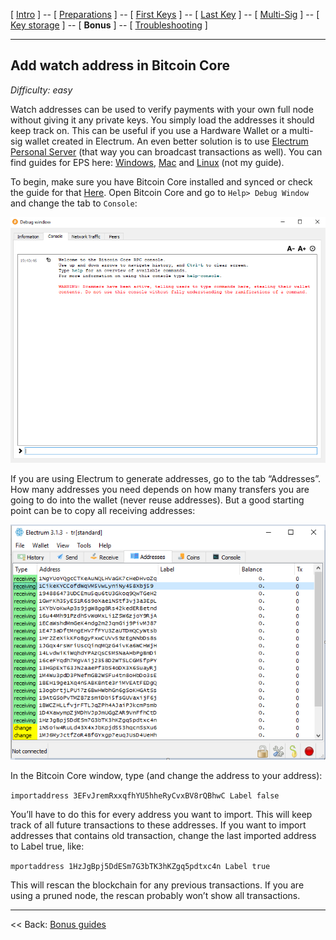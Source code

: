[ [Intro](README.md) ] -- [ [Preparations]( hodl-guide_10_preparations.md) ] -- [ [First Keys](hodl-guide_20_first-keys.md) ] -- [ [Last Key](hodl-guide_30_last-key.md) ] -- [ [Multi-Sig](hodl-guide_40_multi-sig.md) ] -- [ [Key storage](hodl-guide_50_key-storage.md
) ] -- [ **Bonus** ] -- [ [Troubleshooting](hodl-guide_70_troubleshooting.md) ]

---

## Add watch address in Bitcoin Core

*Difficulty: easy*

Watch addresses can be used to verify payments with your own full node without giving it any private keys. You simply load the addresses it should keep track on. This can be useful if you use a Hardware Wallet or a multi-sig wallet created in Electrum. An even better solution is to use [Electrum Personal Server](https://github.com/chris-belcher/electrum-personal-server) (that way you can broadcast transactions as well). You can find guides for EPS here: [Windows](hodl-guide_63_eps-win.md), [Mac](hodl-guide_63_eps-mac.md) and [Linux]( https://www.youtube.com/watch?v=1JMP4NZCC5g) (not my guide).

To begin, make sure you have Bitcoin Core installed and synced or check the guide for that [Here](hodl-guide_61_bitcoin-core.md). Open Bitcoin Core and go to `Help> Debug Window` and change the tab to `Console`:

![Watch 1](images/65_watch_1.png)

If you are using Electrum to generate addresses, go to the tab “Addresses”. How many addresses you need depends on how many transfers you are going to do into the wallet (never reuse addresses). But a good starting point can be to copy all receiving addresses:

![Watch 2](images/65_watch_2.png)

In the Bitcoin Core window, type (and change the address to your address):

`importaddress 3EFvJremRxxqfhYU5hheRyCvxBV8rQBhwC Label false`

You’ll have to do this for every address you want to import.  This will keep track of all future transactions to these addresses. If you want to import addresses that contains old transaction, change the last imported address to Label true, like:

`mportaddress 1HzJgBpj5DdESm7G3bTK3hKZgq5pdtxc4n Label true`

This will rescan the blockchain for any previous transactions. If you are using a pruned node, the rescan probably won’t show all transactions.

------

<< Back: [Bonus guides](hodl-guide_60_bonus.md) 
